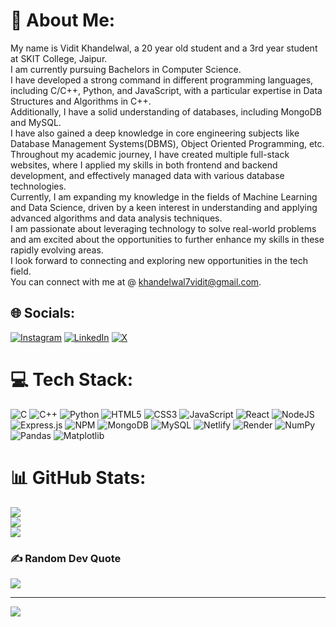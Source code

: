 # 💫 About Me:
My name is Vidit Khandelwal, a 20 year old student and a 3rd year student at SKIT College, Jaipur. <br>I am currently pursuing Bachelors in Computer Science. <br>I have developed a strong command in different programming languages, including C/C++, Python, and JavaScript, with a particular expertise in Data Structures and Algorithms in C++. <br>Additionally, I have a solid understanding of databases, including MongoDB and MySQL.<br>I have also gained a deep knowledge in core engineering subjects like Database Management Systems(DBMS), Object Oriented Programming, etc. <br>Throughout my academic journey, I have created multiple full-stack websites, where I applied my skills in both frontend and backend development, and effectively managed data with various database technologies. <br>Currently, I am expanding my knowledge in the fields of Machine Learning and Data Science, driven by a keen interest in understanding and applying advanced algorithms and data analysis techniques.<br>I am passionate about leveraging technology to solve real-world problems and am excited about the opportunities to further enhance my skills in these rapidly evolving areas.<br>I look forward to connecting and exploring new opportunities in the tech field. <br>You can connect with me at @ khandelwal7vidit@gmail.com.


## 🌐 Socials:
[![Instagram](https://img.shields.io/badge/Instagram-%23E4405F.svg?logo=Instagram&logoColor=white)](https://instagram.com/vidit_744) [![LinkedIn](https://img.shields.io/badge/LinkedIn-%230077B5.svg?logo=linkedin&logoColor=white)](https://linkedin.com/in/Viditkhandelwal007) [![X](https://img.shields.io/badge/X-black.svg?logo=X&logoColor=white)](https://x.com/vidit_744) 

# 💻 Tech Stack:
![C](https://img.shields.io/badge/c-%2300599C.svg?style=flat&logo=c&logoColor=white) ![C++](https://img.shields.io/badge/c++-%2300599C.svg?style=flat&logo=c%2B%2B&logoColor=white) ![Python](https://img.shields.io/badge/python-3670A0?style=flat&logo=python&logoColor=ffdd54) ![HTML5](https://img.shields.io/badge/html5-%23E34F26.svg?style=flat&logo=html5&logoColor=white) ![CSS3](https://img.shields.io/badge/css3-%231572B6.svg?style=flat&logo=css3&logoColor=white) ![JavaScript](https://img.shields.io/badge/javascript-%23323330.svg?style=flat&logo=javascript&logoColor=%23F7DF1E) ![React](https://img.shields.io/badge/react-%2320232a.svg?style=flat&logo=react&logoColor=%2361DAFB) ![NodeJS](https://img.shields.io/badge/node.js-6DA55F?style=flat&logo=node.js&logoColor=white) ![Express.js](https://img.shields.io/badge/express.js-%23404d59.svg?style=flat&logo=express&logoColor=%2361DAFB) ![NPM](https://img.shields.io/badge/NPM-%23CB3837.svg?style=flat&logo=npm&logoColor=white) ![MongoDB](https://img.shields.io/badge/MongoDB-%234ea94b.svg?style=flat&logo=mongodb&logoColor=white) ![MySQL](https://img.shields.io/badge/mysql-4479A1.svg?style=flat&logo=mysql&logoColor=white) ![Netlify](https://img.shields.io/badge/netlify-%23000000.svg?style=flat&logo=netlify&logoColor=#00C7B7) ![Render](https://img.shields.io/badge/Render-%46E3B7.svg?style=flat&logo=render&logoColor=white) ![NumPy](https://img.shields.io/badge/numpy-%23013243.svg?style=flat&logo=numpy&logoColor=white) ![Pandas](https://img.shields.io/badge/pandas-%23150458.svg?style=flat&logo=pandas&logoColor=white) ![Matplotlib](https://img.shields.io/badge/Matplotlib-%23ffffff.svg?style=flat&logo=Matplotlib&logoColor=black)
# 📊 GitHub Stats:
![](https://github-readme-stats.vercel.app/api?username=Vidit-Khandelwal&theme=shadow_blue&hide_border=true&include_all_commits=true&count_private=true)<br/>
![](https://github-readme-streak-stats.herokuapp.com/?user=Vidit-Khandelwal&theme=shadow_blue&hide_border=true)<br/>
![](https://github-readme-stats.vercel.app/api/top-langs/?username=Vidit-Khandelwal&theme=shadow_blue&hide_border=true&include_all_commits=true&count_private=true&layout=compact)

### ✍️ Random Dev Quote
![](https://quotes-github-readme.vercel.app/api?type=horizontal&theme=dark)

---
[![](https://visitcount.itsvg.in/api?id=Vidit-Khandelwal&icon=2&color=1)](https://visitcount.itsvg.in)

<!-- Proudly created with GPRM ( https://gprm.itsvg.in ) -->
